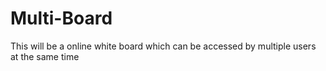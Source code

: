 # Multi-Board
This will be a online white board which can be accessed by multiple users at the same time
